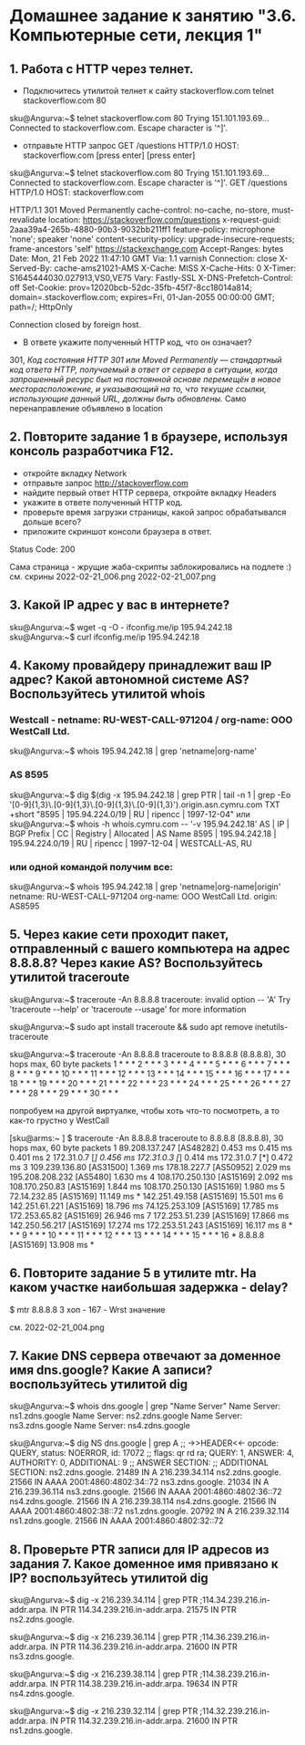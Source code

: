 # Домашнее задание к занятию "3.6. Компьютерные сети, лекция 1"

## 1. Работа c HTTP через телнет.
* Подключитесь утилитой телнет к сайту stackoverflow.com telnet stackoverflow.com 80

sku@Angurva:~$ telnet stackoverflow.com 80
Trying 151.101.193.69...
Connected to stackoverflow.com.
Escape character is '^]'.

* отправьте HTTP запрос
GET /questions HTTP/1.0
HOST: stackoverflow.com
[press enter]
[press enter]

sku@Angurva:~$ telnet stackoverflow.com 80
Trying 151.101.193.69...
Connected to stackoverflow.com.
Escape character is '^]'.
GET /questions HTTP/1.0
HOST: stackoverflow.com

HTTP/1.1 301 Moved Permanently
cache-control: no-cache, no-store, must-revalidate
location: https://stackoverflow.com/questions
x-request-guid: 2aaa39a4-265b-4880-90b3-9032bb211ff1
feature-policy: microphone 'none'; speaker 'none'
content-security-policy: upgrade-insecure-requests; frame-ancestors 'self' https://stackexchange.com
Accept-Ranges: bytes
Date: Mon, 21 Feb 2022 11:47:10 GMT
Via: 1.1 varnish
Connection: close
X-Served-By: cache-ams21021-AMS
X-Cache: MISS
X-Cache-Hits: 0
X-Timer: S1645444030.027913,VS0,VE75
Vary: Fastly-SSL
X-DNS-Prefetch-Control: off
Set-Cookie: prov=12020bcb-52dc-35fb-45f7-8cc18014a814; domain=.stackoverflow.com; expires=Fri, 01-Jan-2055 00:00:00 GMT; path=/; HttpOnly

Connection closed by foreign host.

* В ответе укажите полученный HTTP код, что он означает?

301, *Код состояния HTTP 301 или Moved Permanently — стандартный код ответа HTTP, получаемый в ответ от сервера в ситуации, когда запрошенный ресурс был на постоянной основе перемещён в новое месторасположение, и указывающий на то, что текущие ссылки, использующие данный URL, должны быть обновлены.* Само перенаправление объявлено в location

## 2. Повторите задание 1 в браузере, используя консоль разработчика F12.
* откройте вкладку Network
* отправьте запрос http://stackoverflow.com
* найдите первый ответ HTTP сервера, откройте вкладку Headers
* укажите в ответе полученный HTTP код.
* проверьте время загрузки страницы, какой запрос обрабатывался дольше всего?
* приложите скриншот консоли браузера в ответ.

Status Code: 200 

Сама страница - жрущие жаба-скрипты заблокировались на подлете :)
см. скрины
2022-02-21_006.png
2022-02-21_007.png



## 3. Какой IP адрес у вас в интернете?
sku@Angurva:~$ wget -q -O - ifconfig.me/ip
195.94.242.18
sku@Angurva:~$ curl ifconfig.me/ip
195.94.242.18

## 4. Какому провайдеру принадлежит ваш IP адрес? Какой автономной системе AS? Воспользуйтесь утилитой whois

### Westcall - netname: RU-WEST-CALL-971204 / org-name:       OOO WestCall Ltd.
sku@Angurva:~$ whois 195.94.242.18 | grep 'netname\|org-name'

### AS 8595
sku@Angurva:~$ dig $(dig -x 195.94.242.18 | grep PTR | tail -n 1 | grep -Eo '[0-9]{1,3}\.[0-9]{1,3}\.[0-9]{1,3}\.[0-9]{1,3}').origin.asn.cymru.com TXT +short
"8595 | 195.94.224.0/19 | RU | ripencc | 1997-12-04"
или
sku@Angurva:~$ whois -h whois.cymru.com -- '-v 195.94.242.18'
AS      | IP               | BGP Prefix          | CC | Registry | Allocated  | AS Name
8595    | 195.94.242.18    | 195.94.224.0/19     | RU | ripencc  | 1997-12-04 | WESTCALL-AS, RU

### или одной командой получим все: 
sku@Angurva:~$ whois 195.94.242.18 | grep 'netname\|org-name\|origin'
netname:        RU-WEST-CALL-971204
org-name:       OOO WestCall Ltd.
origin:         AS8595

## 5. Через какие сети проходит пакет, отправленный с вашего компьютера на адрес 8.8.8.8? Через какие AS? Воспользуйтесь утилитой traceroute

sku@Angurva:~$ traceroute -An 8.8.8.8
traceroute: invalid option -- 'A'
Try 'traceroute --help' or 'traceroute --usage' for more information

sku@Angurva:~$ sudo apt install traceroute && sudo apt remove inetutils-traceroute

sku@Angurva:~$ traceroute -An 8.8.8.8
traceroute to 8.8.8.8 (8.8.8.8), 30 hops max, 60 byte packets
 1  * * *
 2  * * *
 3  * * *
 4  * * *
 5  * * *
 6  * * *
 7  * * *
 8  * * *
 9  * * *
10  * * *
11  * * *
12  * * *
13  * * *
14  * * *
15  * * *
16  * * *
17  * * *
18  * * *
19  * * *
20  * * *
21  * * *
22  * * *
23  * * *
24  * * *
25  * * *
26  * * *
27  * * *
28  * * *
29  * * *
30  * * *

попробуем на другой виртуалке, чтобы хоть что-то посмотреть, а то как-то грустно у WestCall

[sku@arms:~ ] $ traceroute -An 8.8.8.8
traceroute to 8.8.8.8 (8.8.8.8), 30 hops max, 60 byte packets
 1  89.208.137.247 [AS48282]  0.453 ms  0.415 ms  0.401 ms
 2  172.31.0.7 [*]  0.456 ms 172.31.0.3 [*]  0.414 ms 172.31.0.7 [*]  0.472 ms
 3  109.239.136.80 [AS31500]  1.369 ms 178.18.227.7 [AS50952]  2.029 ms 195.208.208.232 [AS5480]  1.630 ms
 4  108.170.250.130 [AS15169]  2.092 ms 108.170.250.83 [AS15169]  1.844 ms 108.170.250.130 [AS15169]  1.980 ms
 5  72.14.232.85 [AS15169]  11.149 ms * 142.251.49.158 [AS15169]  15.501 ms
 6  142.251.61.221 [AS15169]  18.796 ms 74.125.253.109 [AS15169]  17.785 ms 172.253.65.82 [AS15169]  26.946 ms
 7  172.253.51.239 [AS15169]  17.866 ms 142.250.56.217 [AS15169]  17.274 ms 172.253.51.243 [AS15169]  16.117 ms
 8  * * *
 9  * * *
10  * * *
11  * * *
12  * * *
13  * * *
14  * * *
15  * * *
16  * 8.8.8.8 [AS15169]  13.908 ms *

## 6. Повторите задание 5 в утилите mtr. На каком участке наибольшая задержка - delay?
 $ mtr 8.8.8.8
 3 хоп - 167 - Wrst значение
 
 см. 2022-02-21_004.png
 
 ## 7. Какие DNS сервера отвечают за доменное имя dns.google? Какие A записи? воспользуйтесь утилитой dig
 
sku@Angurva:~$ whois dns.google | grep "Name Server"
Name Server: ns1.zdns.google
Name Server: ns2.zdns.google
Name Server: ns3.zdns.google
Name Server: ns4.zdns.google

sku@Angurva:~$ dig NS dns.google | grep A
;; ->>HEADER<<- opcode: QUERY, status: NOERROR, id: 17072
;; flags: qr rd ra; QUERY: 1, ANSWER: 4, AUTHORITY: 0, ADDITIONAL: 9
;; ANSWER SECTION:
;; ADDITIONAL SECTION:
ns2.zdns.google.        21489   IN      A       216.239.34.114
ns2.zdns.google.        21566   IN      AAAA    2001:4860:4802:34::72
ns3.zdns.google.        21034   IN      A       216.239.36.114
ns3.zdns.google.        21566   IN      AAAA    2001:4860:4802:36::72
ns4.zdns.google.        21566   IN      A       216.239.38.114
ns4.zdns.google.        21566   IN      AAAA    2001:4860:4802:38::72
ns1.zdns.google.        20792   IN      A       216.239.32.114
ns1.zdns.google.        21566   IN      AAAA    2001:4860:4802:32::72

## 8. Проверьте PTR записи для IP адресов из задания 7. Какое доменное имя привязано к IP? воспользуйтесь утилитой dig

sku@Angurva:~$ dig -x 216.239.34.114 | grep PTR
;114.34.239.216.in-addr.arpa.   IN      PTR
114.34.239.216.in-addr.arpa. 21575 IN   PTR     ns2.zdns.google.

sku@Angurva:~$ dig -x 216.239.36.114 | grep PTR
;114.36.239.216.in-addr.arpa.   IN      PTR
114.36.239.216.in-addr.arpa. 21600 IN   PTR     ns3.zdns.google.

sku@Angurva:~$ dig -x 216.239.38.114 | grep PTR
;114.38.239.216.in-addr.arpa.   IN      PTR
114.38.239.216.in-addr.arpa. 19634 IN   PTR     ns4.zdns.google.

sku@Angurva:~$ dig -x 216.239.32.114 | grep PTR
;114.32.239.216.in-addr.arpa.   IN      PTR
114.32.239.216.in-addr.arpa. 21600 IN   PTR     ns1.zdns.google.
